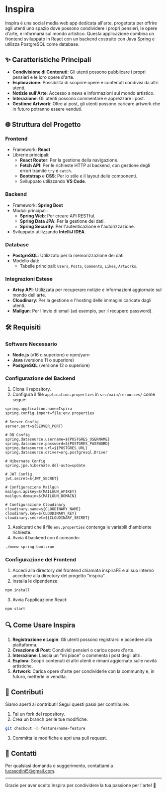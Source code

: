 # Inspira

Inspira è una social media web app dedicata all'arte, progettata per offrire agli utenti uno spazio dove possono condividere i propri pensieri, le opere d'arte, e informarsi sul mondo artistico. Questa applicazione combina un frontend sviluppato in React con un backend costruito con Java Spring e utilizza PostgreSQL come database.

## ✨ Caratteristiche Principali

- **Condivisione di Contenuti**: Gli utenti possono pubblicare i propri pensieri e le loro opere d'arte.
- **Esplorazione**: Possibilità di scoprire opere e contenuti condivisi da altri utenti.
- **Notizie sull'Arte**: Accesso a news e informazioni sul mondo artistico.
- **Interazione**: Gli utenti possono commentare e apprezzare i post.
- **Gestione Artwork**: Oltre ai post, gli utenti possono caricare artwork che in futuro potranno essere venduti.

## 🌐 Struttura del Progetto

### Frontend
- Framework: **React**
- Librerie principali:
  - **React Router**: Per la gestione della navigazione.
  - **Fetch API**: Per le richieste HTTP al backend, con gestione degli errori tramite `try` e `catch`.
  - **Bootstrap** e **CSS**: Per lo stile e il layout delle componenti.
  - Sviluppato utilizzando **VS Code**.

### Backend
- Framework: **Spring Boot**
- Moduli principali:
  - **Spring Web**: Per creare API RESTful.
  - **Spring Data JPA**: Per la gestione dei dati.
  - **Spring Security**: Per l'autenticazione e l'autorizzazione.
- Sviluppato utilizzando **IntelliJ IDEA**.

### Database
- **PostgreSQL**: Utilizzato per la memorizzazione dei dati.
- Modello dati:
  - Tabelle principali: `Users`, `Posts`, `Comments`, `Likes`, `Artworks`.

### Integrazioni Estese
- **Artsy API**: Utilizzata per recuperare notizie e informazioni aggiornate sul mondo dell'arte.
- **Cloudinary**: Per la gestione e l'hosting delle immagini caricate dagli utenti.
- **Mailgun**: Per l'invio di email (ad esempio, per il recupero password).

## 🛠️ Requisiti

### Software Necessario
- **Node.js** (v16 o superiore) e npm/yarn
- **Java** (versione 11 o superiore)
- **PostgreSQL** (versione 12 o superiore)

### Configurazione del Backend
1. Clona il repository.
2. Configura il file `application.properties` in `src/main/resources/` come segue:

```properties
spring.application.name=Ispira
spring.config.import=file:env.properties

# Server Config
server.port=${SERVER_PORT}

# DB Config
spring.datasource.username=${POSTGRES_USERNAME}
spring.datasource.password=${POSTGRES_PASSWORD}
spring.datasource.url=${POSTGRES_URL}
spring.datasource.driver=org.postgresql.Driver

# Hibernate Config
spring.jpa.hibernate.ddl-auto=update

# JWT Config
jwt.secret=${JWT_SECRET}

# Configurazione Mailgun
mailgun.apikey=${MAILGUN_APIKEY}
mailgun.domain=${MAILGUN_DOMAIN}

# Configurazione Cloudinary
cloudinary.name=${CLOUDINARY_NAME}
cloudinary.key=${CLOUDINARY_KEY}
cloudinary.secret=${CLOUDINARY_SECRET}
```

3. Assicurati che il file `env.properties` contenga le variabili d'ambiente richieste.
4. Avvia il backend con il comando:

```bash
./mvnw spring-boot:run
```

### Configurazione del Frontend
1. Accedi alla directory del frontend chiamata inspiraFE e al suo interno accedere alla directory del progetto "inspira".
2. Installa le dipendenze:

```bash
npm install
```

3. Avvia l'applicazione React:

```bash
npm start
```

## 🔍 Come Usare Inspira

1. **Registrazione e Login**: Gli utenti possono registrarsi e accedere alla piattaforma.
2. **Creazione di Post**: Condividi pensieri o carica opere d'arte.
3. **Interazione**: Lascia un "mi piace" o commenta i post degli altri.
4. **Esplora**: Scopri contenuti di altri utenti e rimani aggiornato sulle novità artistiche.
5. **Artwork**: Carica opere d'arte per condividerle con la community e, in futuro, metterle in vendita.

## 🎨 Contributi

Siamo aperti ai contributi! Segui questi passi per contribuire:
1. Fai un fork del repository.
2. Crea un branch per le tue modifiche:

```bash
git checkout -b feature/nome-feature
```

3. Committa le modifiche e apri una pull request.

## 📢 Contatti
Per qualsiasi domanda o suggerimento, contattami a [lucasodini5@gmail.com](mailto:lucasodini5@gmail.com).

---

Grazie per aver scelto Inspira per condividere la tua passione per l'arte! 🌟

